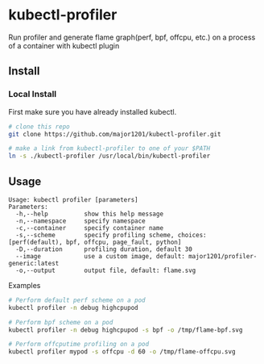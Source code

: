 # kubectl-profiler

Run profiler and generate flame graph(perf, bpf, offcpu, etc.) on a process of a container with kubectl plugin

## Install

### Local Install

First make sure you have already installed kubectl.

```bash
# clone this repo
git clone https://github.com/major1201/kubectl-profiler.git

# make a link from kubectl-profiler to one of your $PATH
ln -s ./kubectl-profiler /usr/local/bin/kubectl-profiler
```

## Usage

```
Usage: kubectl profiler [parameters]
Parameters:
  -h,--help          show this help message
  -n,--namespace     specify namespace
  -c,--container     specify container name
  -s,--scheme        specify profiling scheme, choices: [perf(default), bpf, offcpu, page_fault, python]
  -D,--duration      profiling duration, default 30
  --image            use a custom image, default: major1201/profiler-generic:latest
  -o,--output        output file, default: flame.svg
```

Examples

```bash
# Perform default perf scheme on a pod
kubectl profiler -n debug highcpupod

# Perform bpf scheme on a pod
kubectl profiler -n debug highcpupod -s bpf -o /tmp/flame-bpf.svg

# Perform offcputime profiling on a pod
kubectl profiler mypod -s offcpu -d 60 -o /tmp/flame-offcpu.svg
```
